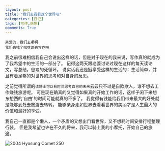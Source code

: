```yaml
---
layout: post
title: "我们去看看这个世界吧"
categories: [日记]
tags: [写作,感想]
comments: True
---
```


    亲爱的，我们去哪啊
    我们去找个咖啡馆去写作吧

我之前很难相信我自己会说出这样的话，但是对于现在的我来说，写作真的就成为了我希望中的生活的一部分了。
记得这两天跟老婆讨论过现在这样的每天读论文，写总结，思考的死循环。
说实话我还是挺享受这样的生活的：生活简单，并且有着足够的对世界的思考和对自身的反思。

之前觉得所谓的`读博士可以有时间思考自己的未来`云云只不过是自欺欺人，谁不想去工作赚钱旅游呢。
可是现在确真的又觉得如果真的开始工作的话，这样子闲下来想东想西的'自由'的时间可能就真的不多了。
我觉得有钱能给我们带来最大的好处就是能够到处去旅游去转转。
能够亲身走如世界去看看世界的美丽才是人生最大的价值和最好的享受。

我自己一直都是个懒人，一个矛盾的又想出门看世界，又不想耗时间安排行程整理行装。
但是我希望也许在不久的将来，我可以骑上我的小摩托，开始自己的旅途。

![2004 Hyosung Comet 250](http://i.imgur.com/pjTcUu5.jpg)
